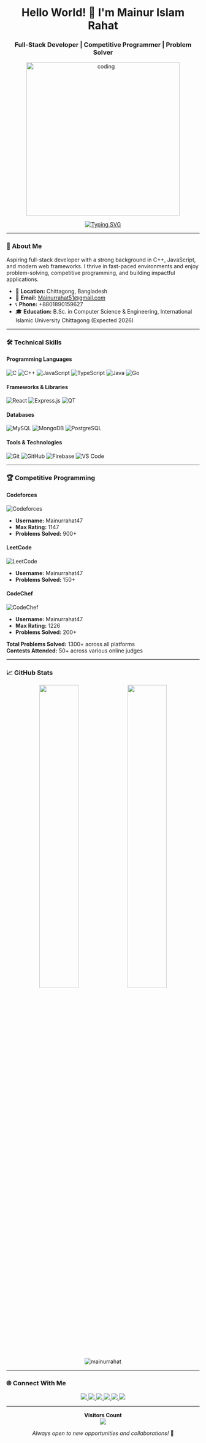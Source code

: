 <h1 align="center">Hello World! 👋 I'm Mainur Islam Rahat</h1>
<h3 align="center">Full-Stack Developer | Competitive Programmer | Problem Solver</h3>

<p align="center">
  <img src="https://i.gifer.com/GYny.gif" alt="coding" width="400"/>
</p>

<p align="center">
  <a href="https://git.io/typing-svg">
    <img src="https://readme-typing-svg.demolab.com?font=Fira+Code&weight=500&size=22&duration=4000&pause=1000&color=2E87F7&center=true&vCenter=true&width=500&lines=Full+Stack+Developer;Competitive+Programmer;Problem+Solver;React+Specialist" alt="Typing SVG" />
  </a>
</p>

---

### 🎯 About Me

Aspiring full-stack developer with a strong background in C++, JavaScript, and modern web frameworks. I thrive in fast-paced environments and enjoy problem-solving, competitive programming, and building impactful applications.

- 📍 **Location:** Chittagong, Bangladesh
- 📧 **Email:** Mainurrahat51@gmail.com
- 📞 **Phone:** +8801890159627
- 🎓 **Education:** B.Sc. in Computer Science & Engineering, International Islamic University Chittagong (Expected 2026)

---

### 🛠️ Technical Skills

#### Programming Languages
![C](https://img.shields.io/badge/C-00599C?style=for-the-badge&logo=c&logoColor=white)
![C++](https://img.shields.io/badge/C++-00599C?style=for-the-badge&logo=c%2B%2B&logoColor=white)
![JavaScript](https://img.shields.io/badge/JavaScript-F7DF1E?style=for-the-badge&logo=javascript&logoColor=black)
![TypeScript](https://img.shields.io/badge/TypeScript-007ACC?style=for-the-badge&logo=typescript&logoColor=white)
![Java](https://img.shields.io/badge/Java-ED8B00?style=for-the-badge&logo=openjdk&logoColor=white)
![Go](https://img.shields.io/badge/Go-00ADD8?style=for-the-badge&logo=go&logoColor=white)

#### Frameworks & Libraries
![React](https://img.shields.io/badge/React-20232A?style=for-the-badge&logo=react&logoColor=61DAFB)
![Express.js](https://img.shields.io/badge/Express.js-000000?style=for-the-badge&logo=express&logoColor=white)
![QT](https://img.shields.io/badge/QT-41CD52?style=for-the-badge&logo=qt&logoColor=white)

#### Databases
![MySQL](https://img.shields.io/badge/MySQL-005C84?style=for-the-badge&logo=mysql&logoColor=white)
![MongoDB](https://img.shields.io/badge/MongoDB-4EA94B?style=for-the-badge&logo=mongodb&logoColor=white)
![PostgreSQL](https://img.shields.io/badge/PostgreSQL-316192?style=for-the-badge&logo=postgresql&logoColor=white)

#### Tools & Technologies
![Git](https://img.shields.io/badge/Git-F05032?style=for-the-badge&logo=git&logoColor=white)
![GitHub](https://img.shields.io/badge/GitHub-100000?style=for-the-badge&logo=github&logoColor=white)
![Firebase](https://img.shields.io/badge/Firebase-FFCA28?style=for-the-badge&logo=firebase&logoColor=black)
![VS Code](https://img.shields.io/badge/VS_Code-007ACC?style=for-the-badge&logo=visual-studio-code&logoColor=white)

---

### 🏆 Competitive Programming

#### Codeforces
![Codeforces](https://img.shields.io/badge/Codeforces-445f9d?style=for-the-badge&logo=Codeforces&logoColor=white)
- **Username:** Mainurrahat47
- **Max Rating:** 1147
- **Problems Solved:** 900+

#### LeetCode
![LeetCode](https://img.shields.io/badge/LeetCode-FFA116?style=for-the-badge&logo=LeetCode&logoColor=black)
- **Username:** Mainurrahat47
- **Problems Solved:** 150+

#### CodeChef
![CodeChef](https://img.shields.io/badge/CodeChef-5B4638?style=for-the-badge&logo=CodeChef&logoColor=white)
- **Username:** Mainurrahat47
- **Max Rating:** 1226
- **Problems Solved:** 200+

**Total Problems Solved:** 1300+ across all platforms  
**Contests Attended:** 50+ across various online judges

---

### 📈 GitHub Stats

<div align="center">
  <img width="45%" src="https://github-readme-stats.vercel.app/api?username=mainurrahat&show_icons=true&theme=radical&count_private=true" />
  <img width="45%" src="https://github-readme-stats.vercel.app/api/top-langs/?username=mainurrahat&layout=compact&theme=radical" />
</div>

<div align="center">
  <img src="https://github-readme-streak-stats.herokuapp.com/?user=mainurrahat&theme=radical" alt="mainurrahat" />
</div>

---

### 🌐 Connect With Me

<p align="center">
  <a href="mailto:Mainurrahat51@gmail.com">
    <img src="https://img.shields.io/badge/Gmail-D14836?style=for-the-badge&logo=gmail&logoColor=white" />
  </a>
  <a href="https://linkedin.com/in/mainur-rahat-8159b8237">
    <img src="https://img.shields.io/badge/LinkedIn-0077B5?style=for-the-badge&logo=linkedin&logoColor=white" />
  </a>
  <a href="https://github.com/mainurrahat">
    <img src="https://img.shields.io/badge/GitHub-100000?style=for-the-badge&logo=github&logoColor=white" />
  </a>
  <a href="https://leetcode.com/mainurrahat47">
    <img src="https://img.shields.io/badge/LeetCode-FFA116?style=for-the-badge&logo=LeetCode&logoColor=black" />
  </a>
  <a href="https://codeforces.com/profile/mainurrahat47">
    <img src="https://img.shields.io/badge/Codeforces-445f9d?style=for-the-badge&logo=Codeforces&logoColor=white" />
  </a>
  <a href="https://www.codechef.com/users/mainurrahat47">
    <img src="https://img.shields.io/badge/CodeChef-5B4638?style=for-the-badge&logo=CodeChef&logoColor=white" />
  </a>
</p>

---

<p align="center"> 
  <b>Visitors Count</b><br>
  <img src="https://profile-counter.glitch.me/mainurrahat/count.svg" />
</p>

<p align="center">
  <i>Always open to new opportunities and collaborations!</i> 🚀
</p>
